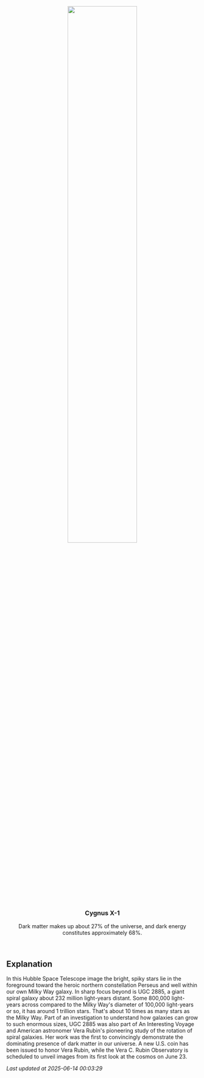 <p align='center'>
    <img src='https://apod.nasa.gov/apod/image/2506/RubinsGalaxy_hst1024.jpg' width='60%' />
    <h3 align="center">Cygnus X-1</h3>
    <p align="center">Dark matter makes up about 27% of the universe, and dark energy constitutes approximately 68%.</p>
</p>
<br/>

Explanation
--
In this Hubble Space Telescope image the bright, spiky stars lie in the foreground toward the heroic northern constellation Perseus and well within our own Milky Way galaxy. In sharp focus beyond is UGC 2885, a giant spiral galaxy about 232 million light-years distant. Some 800,000 light-years across compared to the Milky Way's diameter of 100,000 light-years or so, it has around 1 trillion stars. That's about 10 times as many stars as the Milky Way. Part of an investigation to understand how galaxies can grow to such enormous sizes, UGC 2885 was also part of An Interesting Voyage and American astronomer Vera Rubin's pioneering study of the rotation of spiral galaxies. Her work was the first to convincingly demonstrate the dominating presence of dark matter in our universe. A new U.S. coin has been issued to honor Vera Rubin, while the Vera C. Rubin Observatory is scheduled to unveil images from its first look at the cosmos on June 23.


*Last updated at 2025-06-14 00:03:29*
